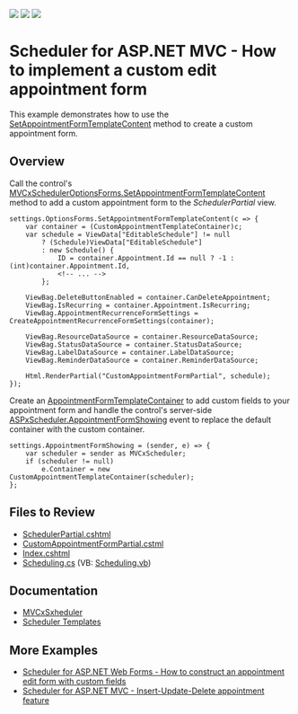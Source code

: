 <!-- default badges list -->
![](https://img.shields.io/endpoint?url=https://codecentral.devexpress.com/api/v1/VersionRange/128553630/15.2.4%2B)
[![](https://img.shields.io/badge/Open_in_DevExpress_Support_Center-FF7200?style=flat-square&logo=DevExpress&logoColor=white)](https://supportcenter.devexpress.com/ticket/details/E4520)
[![](https://img.shields.io/badge/📖_How_to_use_DevExpress_Examples-e9f6fc?style=flat-square)](https://docs.devexpress.com/GeneralInformation/403183)
<!-- default badges end -->
# Scheduler for ASP.NET MVC - How to implement a custom edit appointment form

This example demonstrates how to use the [SetAppointmentFormTemplateContent](https://docs.devexpress.com/AspNetMvc/DevExpress.Web.Mvc.MVCxSchedulerOptionsForms.SetAppointmentFormTemplateContent.overloads) method to create a custom appointment form.

## Overview

Call the control's [MVCxSchedulerOptionsForms.SetAppointmentFormTemplateContent](https://docs.devexpress.com/AspNetMvc/DevExpress.Web.Mvc.MVCxSchedulerOptionsForms.SetAppointmentFormTemplateContent.overloads) method to add a custom appointment form to the *SchedulerPartial* view.

```cshtml
settings.OptionsForms.SetAppointmentFormTemplateContent(c => {
    var container = (CustomAppointmentTemplateContainer)c;
    var schedule = ViewData["EditableSchedule"] != null
        ? (Schedule)ViewData["EditableSchedule"]
        : new Schedule() {
            ID = container.Appointment.Id == null ? -1 : (int)container.Appointment.Id,
            <!-- ... -->
        };
    
    ViewBag.DeleteButtonEnabled = container.CanDeleteAppointment;
    ViewBag.IsRecurring = container.Appointment.IsRecurring;
    ViewBag.AppointmentRecurrenceFormSettings = CreateAppointmentRecurrenceFormSettings(container);

    ViewBag.ResourceDataSource = container.ResourceDataSource;
    ViewBag.StatusDataSource = container.StatusDataSource;
    ViewBag.LabelDataSource = container.LabelDataSource;
    ViewBag.ReminderDataSource = container.ReminderDataSource;

    Html.RenderPartial("CustomAppointmentFormPartial", schedule);
});
```

Create an [AppointmentFormTemplateContainer](https://docs.devexpress.com/AspNet/DevExpress.Web.ASPxScheduler.AppointmentFormTemplateContainer) to add custom fields to your appointment form and handle the control's server-side [ASPxScheduler.AppointmentFormShowing](https://docs.devexpress.com/AspNet/DevExpress.Web.ASPxScheduler.ASPxScheduler.AppointmentFormShowing) event to replace the default container with the custom container.

```cshtml
settings.AppointmentFormShowing = (sender, e) => {
    var scheduler = sender as MVCxScheduler;
    if (scheduler != null)
        e.Container = new CustomAppointmentTemplateContainer(scheduler);
};
```

## Files to Review

* [SchedulerPartial.cshtml](./CS/Views/Home/SchedulerPartial.cshtml)
* [CustomAppointmentFormPartial.cstml](./CS/Views/Home/CustomAppointmentFormPartial.cshtml)
* [Index.cshtml](./CS/Views/Home/Index.cshtml)
* [Scheduling.cs](./CS/Models/Scheduling.cs) (VB: [Scheduling.vb](./VB/Models/Scheduling.vb))

## Documentation

* [MVCxSxheduler](https://docs.devexpress.com/AspNetMvc/DevExpress.Web.Mvc.MVCxScheduler)
* [Scheduler Templates](https://docs.devexpress.com/AspNet/4550/components/scheduler/concepts/templates)

## More Examples

* [Scheduler for ASP.NET Web Forms - How to construct an appointment edit form with custom fields](https://github.com/DevExpress-Examples/how-to-construct-an-appointment-editing-form-with-custom-fields-e2924)
* [Scheduler for ASP.NET MVC - Insert-Update-Delete appointment feature](https://github.com/DevExpress-Examples/scheduler-lesson-2-insert-update-delete-appointment-feature-e3984)


